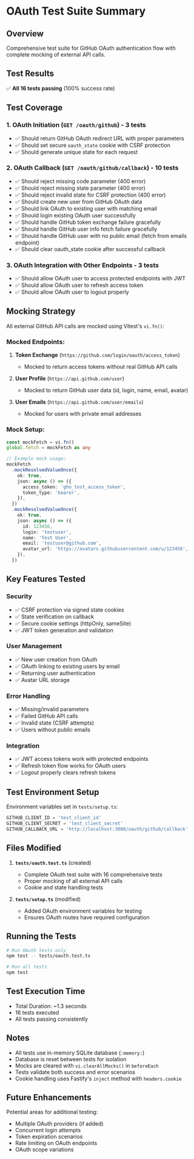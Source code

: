 # OAuth Test Suite Summary

## Overview
Comprehensive test suite for GitHub OAuth authentication flow with complete mocking of external API calls.

## Test Results
✅ **All 16 tests passing** (100% success rate)

## Test Coverage

### 1. OAuth Initiation (`GET /oauth/github`) - 3 tests
- ✅ Should return GitHub OAuth redirect URL with proper parameters
- ✅ Should set secure `oauth_state` cookie with CSRF protection
- ✅ Should generate unique state for each request

### 2. OAuth Callback (`GET /oauth/github/callback`) - 10 tests
- ✅ Should reject missing code parameter (400 error)
- ✅ Should reject missing state parameter (400 error)
- ✅ Should reject invalid state for CSRF protection (400 error)
- ✅ Should create new user from GitHub OAuth data
- ✅ Should link OAuth to existing user with matching email
- ✅ Should login existing OAuth user successfully
- ✅ Should handle GitHub token exchange failure gracefully
- ✅ Should handle GitHub user info fetch failure gracefully
- ✅ Should handle GitHub user with no public email (fetch from emails endpoint)
- ✅ Should clear oauth_state cookie after successful callback

### 3. OAuth Integration with Other Endpoints - 3 tests
- ✅ Should allow OAuth user to access protected endpoints with JWT
- ✅ Should allow OAuth user to refresh access token
- ✅ Should allow OAuth user to logout properly

## Mocking Strategy

All external GitHub API calls are mocked using Vitest's `vi.fn()`:

### Mocked Endpoints:
1. **Token Exchange** (`https://github.com/login/oauth/access_token`)
   - Mocked to return access tokens without real GitHub API calls
   
2. **User Profile** (`https://api.github.com/user`)
   - Mocked to return GitHub user data (id, login, name, email, avatar)
   
3. **User Emails** (`https://api.github.com/user/emails`)
   - Mocked for users with private email addresses

### Mock Setup:
```typescript
const mockFetch = vi.fn()
global.fetch = mockFetch as any

// Example mock usage:
mockFetch
  .mockResolvedValueOnce({
    ok: true,
    json: async () => ({
      access_token: 'gho_test_access_token',
      token_type: 'bearer',
    }),
  })
  .mockResolvedValueOnce({
    ok: true,
    json: async () => ({
      id: 123456,
      login: 'testuser',
      name: 'Test User',
      email: 'testuser@github.com',
      avatar_url: 'https://avatars.githubusercontent.com/u/123456',
    }),
  })
```

## Key Features Tested

### Security
- ✅ CSRF protection via signed state cookies
- ✅ State verification on callback
- ✅ Secure cookie settings (httpOnly, sameSite)
- ✅ JWT token generation and validation

### User Management
- ✅ New user creation from OAuth
- ✅ OAuth linking to existing users by email
- ✅ Returning user authentication
- ✅ Avatar URL storage

### Error Handling
- ✅ Missing/invalid parameters
- ✅ Failed GitHub API calls
- ✅ Invalid state (CSRF attempts)
- ✅ Users without public emails

### Integration
- ✅ JWT access tokens work with protected endpoints
- ✅ Refresh token flow works for OAuth users
- ✅ Logout properly clears refresh tokens

## Test Environment Setup

Environment variables set in `tests/setup.ts`:
```typescript
GITHUB_CLIENT_ID = 'test_client_id'
GITHUB_CLIENT_SECRET = 'test_client_secret'
GITHUB_CALLBACK_URL = 'http://localhost:3000/oauth/github/callback'
```

## Files Modified

1. **`tests/oauth.test.ts`** (created)
   - Complete OAuth test suite with 16 comprehensive tests
   - Proper mocking of all external API calls
   - Cookie and state handling tests

2. **`tests/setup.ts`** (modified)
   - Added OAuth environment variables for testing
   - Ensures OAuth routes have required configuration

## Running the Tests

```bash
# Run OAuth tests only
npm test -- tests/oauth.test.ts

# Run all tests
npm test
```

## Test Execution Time
- Total Duration: ~1.3 seconds
- 16 tests executed
- All tests passing consistently

## Notes

- All tests use in-memory SQLite database (`:memory:`)
- Database is reset between tests for isolation
- Mocks are cleared with `vi.clearAllMocks()` in `beforeEach`
- Tests validate both success and error scenarios
- Cookie handling uses Fastify's `inject` method with `headers.cookie`

## Future Enhancements

Potential areas for additional testing:
- Multiple OAuth providers (if added)
- Concurrent login attempts
- Token expiration scenarios
- Rate limiting on OAuth endpoints
- OAuth scope variations
